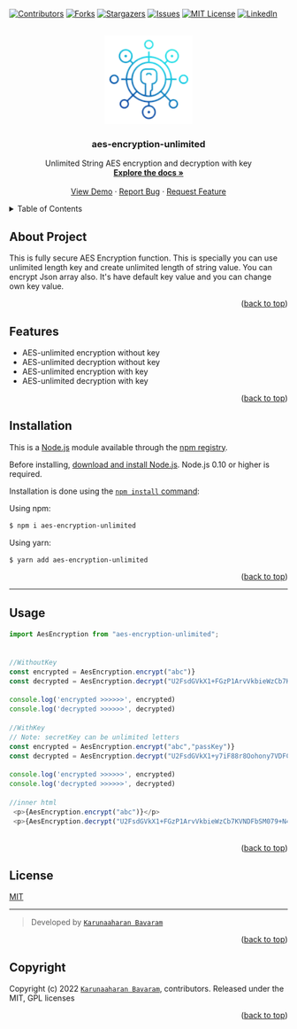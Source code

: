 <div id="top"></div>

[![Contributors][contributors-shield]][contributors-url]
[![Forks][forks-shield]][forks-url]
[![Stargazers][stars-shield]][stars-url]
[![Issues][issues-shield]][issues-url]
[![MIT License][license-shield]][license-url]
[![LinkedIn][linkedin-shield]][linkedin-url]

<br />

<!-- PROJECT LOGO -->
<div align="center">
  <a href="https://github.com/kbram/aes-encryption">
    <img src="https://github.com/kbram/files/blob/main/encryption-icon.png" alt="Logo" width="160" height="160">
  </a>

  <h3 align="center">aes-encryption-unlimited</h3>

  <p align="center">
    Unlimited String AES encryption and decryption with key
    <br />
    <a href="https://github.com/kbram/aes-encryption"><strong>Explore the docs »</strong></a>
    <br />
    <br />
    <a href="https://github.com/kbram/aes-encryption">View Demo</a>
    ·
    <a href="https://github.com/kbram/aes-encryption/issues">Report Bug</a>
    ·
    <a href="https://github.com/kbram/aes-encryption/issues">Request Feature</a>
  </p>
</div>


<!-- TABLE OF CONTENTS -->
<details>
  <summary>Table of Contents</summary>
  <ol>
   <li><a href="#about-project">About Project</a></li>
   <li><a href="#features">Features</a></li>
    <li><a href="#framework-support">Framework support</a></li>
    <li><a href="#built-With">Built With</a></li>
    <li>
      <a href="#get-started">Get Started</a>
      <ul>
        <li><a href="#installation">Installation</a></li>
      </ul>
    </li>
    <li><a href="#usage">Usages</a></li>
    <li><a href="#options">Options</a></li>
    <li><a href="#callArrays">CallArrays</a></li>
    <li><a href="#browser-support">Browser Support</a></li>
    <li><a href="#license">License</a></li>
  </ol>
</details>

<!-- PROJECT FEATHERS -->
## About Project

This is fully secure AES Encryption function. This is specially you can use unlimited length key and create unlimited length of string value. You can encrypt Json array also. It's have default key value and you can change own key value.

<p align="right">(<a href="#top">back to top</a>)</p>

## Features

  * AES-unlimited encryption without key
  * AES-unlimited decryption without key
  * AES-unlimited encryption with key
  * AES-unlimited decryption with key

<p align="right">(<a href="#top">back to top</a>)</p>

## Installation

This is a [Node.js](https://nodejs.org/en/) module available through the
[npm registry](https://www.npmjs.com/).

Before installing, [download and install Node.js](https://nodejs.org/en/download/).
Node.js 0.10 or higher is required.

Installation is done using the
[`npm install` command](https://docs.npmjs.com/getting-started/installing-npm-packages-locally):

Using npm:

```bash
$ npm i aes-encryption-unlimited
```

Using yarn:

```bash
$ yarn add aes-encryption-unlimited
```

<p align="right">(<a href="#top">back to top</a>)</p>

------

## Usage

```js
import AesEncryption from "aes-encryption-unlimited";


//WithoutKey
const encrypted = AesEncryption.encrypt("abc")}
const decrypted = AesEncryption.decrypt("U2FsdGVkX1+FGzP1ArvVkbieWzCb7KVNDFbSM079+N4=")

console.log('encrypted >>>>>>', encrypted)
console.log('decrypted >>>>>>', decrypted)

//WithKey
// Note: secretKey can be unlimited letters
const encrypted = AesEncryption.encrypt("abc","passKey")}
const decrypted = AesEncryption.decrypt("U2FsdGVkX1+y7iF88r8Oohony7VDFCzmvmP3t9cns7w=","passKey")

console.log('encrypted >>>>>>', encrypted)
console.log('decrypted >>>>>>', decrypted)

//inner html
 <p>{AesEncryption.encrypt("abc")}</p>
 <p>{AesEncryption.decrypt("U2FsdGVkX1+FGzP1ArvVkbieWzCb7KVNDFbSM079+N4=")}</p>
 
```

<p align="right">(<a href="#top">back to top</a>)</p>

## License

  [MIT](LICENSE)

---

>
> Developed by [`Karunaaharan Bavaram`](https://www.bavaram.info)

<p align="right">(<a href="#top">back to top</a>)</p>

## Copyright

Copyright (c) 2022 [`Karunaaharan Bavaram`](https://www.bavaram.info), contributors. Released under the MIT, GPL licenses

<p align="right">(<a href="#top">back to top</a>)</p>

[contributors-shield]: https://img.shields.io/github/contributors/kbram/aes-encryption.svg?style=for-the-badge
[contributors-url]: https://github.com/kbram/aes-encryption/graphs/contributors
[forks-shield]: https://img.shields.io/github/forks/kbram/aes-encryption.svg?style=for-the-badge
[forks-url]: https://github.com/kbram/aes-encryption/network/members
[stars-shield]: https://img.shields.io/github/stars/kbram/aes-encryption.svg?style=for-the-badge
[stars-url]: https://github.com/kbram/aes-encryption/stargazers
[issues-shield]: https://img.shields.io/github/issues/kbram/aes-encryption.svg?style=for-the-badge
[issues-url]: https://github.com/kbram/aes-encryption/issues
[license-shield]: https://img.shields.io/github/license/kbram/aes-encryption.svg?style=for-the-badge
[license-url]: https://github.com/kbram/aes-encryption/blob/master/LICENSE.txt
[linkedin-shield]: https://img.shields.io/badge/-LinkedIn-black.svg?style=for-the-badge&logo=linkedin&colorB=555
[linkedin-url]: https://www.linkedin.com/in/bavaram
